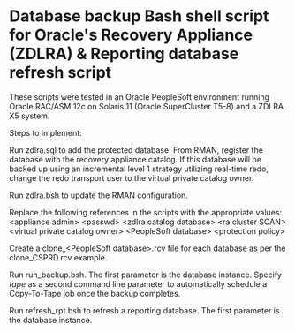 # Database backup Bash shell script for Oracle's Recovery Appliance (ZDLRA) & Reporting database refresh script

These scripts were tested in an Oracle PeopleSoft environment running Oracle RAC/ASM 12c on Solaris 11 (Oracle SuperCluster T5-8) and a ZDLRA X5 system.

Steps to implement:

Run zdlra.sql to add the protected database. From RMAN, register the database with the recovery appliance catalog. If this database will be backed up using an incremental level 1 strategy utilizing real-time redo, change the redo transport user to the virtual private catalog owner.

Run zdlra.bsh to update the RMAN configuration.

Replace the following references in the scripts with the appropriate values:
&#60;appliance admin&#62;
&#60;passwd&#62;
&#60;zdlra catalog database&#62;
&#60;ra cluster SCAN&#62;
&#60;virtual private catalog owner&#62;
&#60;PeopleSoft database&#62;
&#60;protection policy&#62;

Create a clone_&#60;PeopleSoft database&#62;.rcv file for each database as per the clone_CSPRD.rcv example.

Run run_backup.bsh. The first parameter is the database instance. Specify <em>tape</em> as a second command line parameter to automatically schedule a Copy-To-Tape job once the backup completes. 

Run refresh_rpt.bsh to refresh a reporting database. The first parameter is the database instance.
